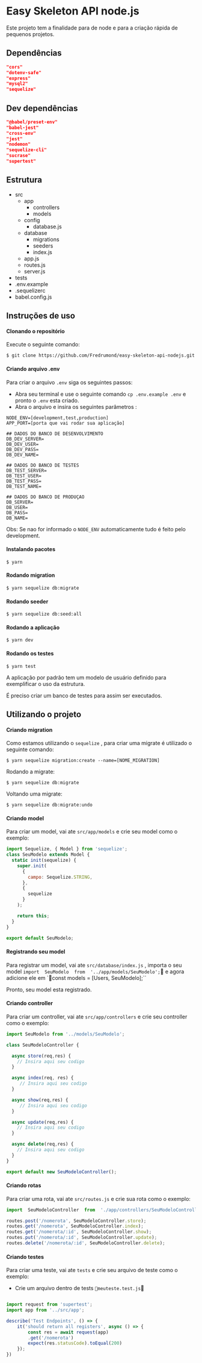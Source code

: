 
# Easy Skeleton API node.js
Este projeto tem a finalidade para de node e para a criação rápida de pequenos projetos.

## Dependências
```json
"cors"
"dotenv-safe"
"express"
"mysql2"
"sequelize"
```
## Dev dependências
```json
"@babel/preset-env"
"babel-jest"
"cross-env"
"jest"
"nodemon"
"sequelize-cli"
"sucrase"
"supertest"
```
## Estrutura

 - src
	 - app
		 - controllers
		 - models
	 - config
		 - database.js
	 - database
		 - migrations
		 - seeders
		 - index.js
	- app.js
	- routes.js
	- server.js
- tests
- .env.example
- .sequelizerc
- babel.config.js

## Instruções de uso

#### Clonando o repositório

Execute o seguinte comando:

```terminal
$ git clone https://github.com/Fredrumond/easy-skeleton-api-nodejs.git
```
#### Criando arquivo .env

Para criar o arquivo `.env` siga os seguintes passos:

- Abra seu terminal e use o seguinte comando `cp .env.example .env` e pronto o  `.env` esta criado.
- Abra o arquivo e insira os seguintes parâmetros :
```terminal
NODE_ENV=[development,test,production]
APP_PORT=[porta que vai rodar sua aplicação]

## DADOS DO BANCO DE DESENVOLVIMENTO
DB_DEV_SERVER=
DB_DEV_USER=
DB_DEV_PASS=
DB_DEV_NAME=

## DADOS DO BANCO DE TESTES
DB_TEST_SERVER=
DB_TEST_USER=
DB_TEST_PASS=
DB_TEST_NAME=

## DADOS DO BANCO DE PRODUÇAO
DB_SERVER=
DB_USER=
DB_PASS=
DB_NAME=
```
Obs: Se nao for informado o `NODE_ENV` automaticamente tudo é feito pelo development.

#### Instalando pacotes

```terminal
$ yarn
```
#### Rodando migration

```terminal
$ yarn sequelize db:migrate
```
#### Rodando seeder

```terminal
$ yarn sequelize db:seed:all
```
#### Rodando a aplicação
```terminal
$ yarn dev
```
#### Rodando os testes
```terminal
$ yarn test
```

A aplicação por padrão tem um modelo de usuário definido para exemplificar o uso da estrutura.

É preciso criar um banco de testes para assim ser executados.

## Utilizando o projeto

#### Criando migration
Como estamos utilizando o  `sequelize` , para criar uma migrate é utilizado o seguinte comando:

```terminal
$ yarn sequelize migration:create --name=[NOME_MIGRATION]
```
Rodando a migrate:
```terminal
$ yarn sequelize db:migrate
```
Voltando uma migrate:
```terminal
$ yarn sequelize db:migrate:undo
```
#### Criando model
Para criar um model, vai ate `src/app/models` e crie seu model como o exemplo:
``` js
import Sequelize, { Model } from 'sequelize';
class SeuModelo extends Model {
  static init(sequelize) {
    super.init(
      {
        campo: Sequelize.STRING,
      },
      {
        sequelize
      }
    );

    return this;
  }
}

export default SeuModelo;
```
#### Registrando seu model
Para registrar um model, vai ate `src/database/index.js` , importa o seu model `import  SeuModelo  from  '../app/models/SeuModelo';` e agora adicione ele em `const  models = [Users, SeuModelo];``

Pronto, seu model esta registrado.
#### Criando controller
Para criar um controller, vai ate `src/app/controllers` e crie seu controller como o exemplo:
``` js
import SeuModelo from '../models/SeuModelo';

class SeuModeloController {

  async store(req,res) {
    // Insira aqui seu codigo
  }

  async index(req, res) {
     // Insira aqui seu codigo
  }

  async show(req,res) {    
     // Insira aqui seu codigo
  }

  async update(req,res) {
    // Insira aqui seu codigo
  }

  async delete(req,res) {
    // Insira aqui seu codigo
  }
}

export default new SeuModeloController();

```
#### Criando rotas
Para criar uma rota, vai ate `src/routes.js` e crie sua rota como o exemplo:

``` js
import  SeuModeloController  from  './app/controllers/SeuModeloController';

routes.post('/nomerota', SeuModeloController.store);
routes.get('/nomerota', SeuModeloController.index);
routes.get('/nomerota/:id', SeuModeloController.show);
routes.put('/nomerota/:id', SeuModeloController.update);
routes.delete('/nomerota/:id', SeuModeloController.delete);

````
#### Criando testes
Para criar uma teste, vai ate `tests` e crie seu arquivo de teste como o exemplo:
- Crie um arquivo dentro de tests `meuteste.test.js`
``` js

import request from 'supertest';
import app from '../src/app';

describe('Test Endpoints', () => {
	it('should return all registers', async () => {
		const res = await request(app)
		.get('/nomerota')
		expect(res.statusCode).toEqual(200)
	});
})
```


